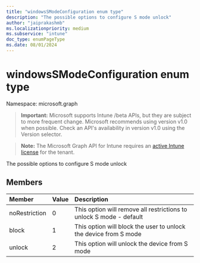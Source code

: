 ```yaml
---
title: "windowsSModeConfiguration enum type"
description: "The possible options to configure S mode unlock"
author: "jaiprakashmb"
ms.localizationpriority: medium
ms.subservice: "intune"
doc_type: enumPageType
ms.date: 08/01/2024
---
```


# windowsSModeConfiguration enum type

Namespace: microsoft.graph

> **Important:** Microsoft supports Intune /beta APIs, but they are subject to more frequent change. Microsoft recommends using version v1.0 when possible. Check an API's availability in version v1.0 using the Version selector.

> **Note:** The Microsoft Graph API for Intune requires an [active Intune license](https://go.microsoft.com/fwlink/?linkid=839381) for the tenant.

The possible options to configure S mode unlock

## Members
|Member|Value|Description|
|:---|:---|:---|
|noRestriction|0|This option will remove all restrictions to unlock S mode - default|
|block|1|This option will block the user to unlock the device from S mode|
|unlock|2|This option will unlock the device from S mode|